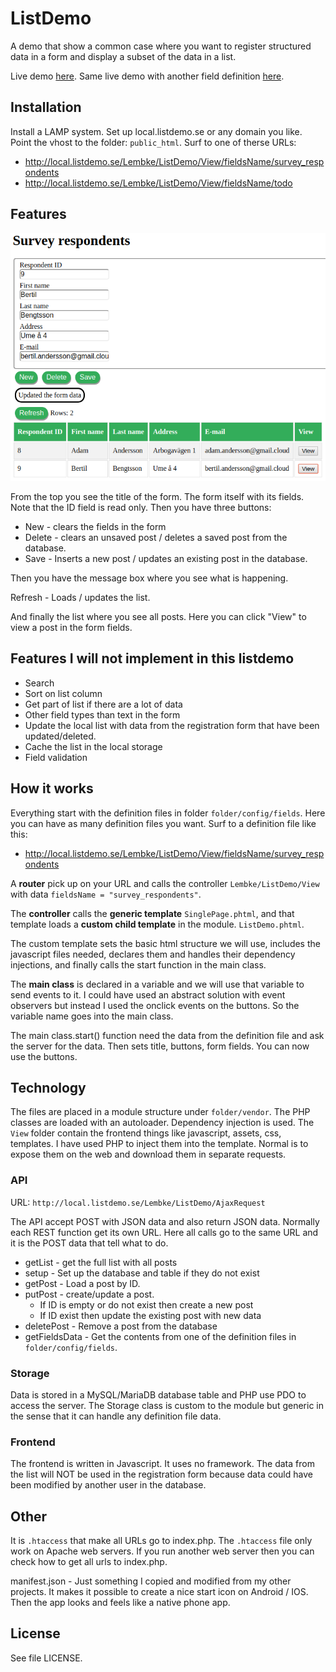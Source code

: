 # ListDemo
A demo that show a common case where you want to register structured data in a form and display a subset of the data in a list.

Live demo [here](http://listdemo.charzam.com/Lembke/ListDemo/View/fieldsName/survey_respondents).
Same live demo with another field definition [here](http://listdemo.charzam.com/Lembke/ListDemo/View/fieldsName/todo).

## Installation
Install a LAMP system. Set up local.listdemo.se or any domain you like. Point the vhost to the folder: `public_html`.
Surf to one of therse URLs:
* http://local.listdemo.se/Lembke/ListDemo/View/fieldsName/survey_respondents
* http://local.listdemo.se/Lembke/ListDemo/View/fieldsName/todo

## Features
![Demo image](doc/demo.png)

From the top you see the title of the form. The form itself with its fields. Note that the ID field is read only.
Then you have three buttons:
* New - clears the fields in the form
* Delete - clears an unsaved post / deletes a saved post from the database.
* Save - Inserts a new post / updates an existing post in the database.

Then you have the message box where you see what is happening.

Refresh - Loads / updates the list.

And finally the list where you see all posts. Here you can click "View" to view a post in the form fields.

## Features I will not implement in this listdemo 
* Search
* Sort on list column
* Get part of list if there are a lot of data
* Other field types than text in the form
* Update the local list with data from the registration form that have been updated/deleted.
* Cache the list in the local storage
* Field validation

## How it works
Everything start with the definition files in folder `folder/config/fields`.
Here you can have as many definition files you want.
Surf to a definition file like this:
* http://local.listdemo.se/Lembke/ListDemo/View/fieldsName/survey_respondents

A **router** pick up on your URL and calls the controller `Lembke/ListDemo/View` with data `fieldsName = "survey_respondents"`.

The **controller** calls the **generic template** `SinglePage.phtml`, and that template loads a **custom child template** in the module. `ListDemo.phtml`.

The custom template sets the basic html structure we will use, includes the javascript files needed, declares them and handles their dependency injections, and finally calls the start function in the main class.

The **main class** is declared in a variable and we will use that variable to send events to it. I could have used an abstract solution with event observers but instead I used the onclick events on the buttons. So the variable name goes into the main class.

The main class.start() function need the data from the definition file and ask the server for the data.
Then sets title, buttons, form fields. You can now use the buttons.

## Technology
The files are placed in a module structure under `folder/vendor`.
The PHP classes are loaded with an autoloader. Dependency injection is used.
The `View` folder contain the frontend things like javascript, assets, css, templates. I have used PHP to inject them into the template. Normal is to expose them on the web and download them in separate requests.

### API
URL: `http://local.listdemo.se/Lembke/ListDemo/AjaxRequest`

The API accept POST with JSON data and also return JSON data.
Normally each REST function get its own URL. Here all calls go to the same URL and it is the POST data that tell what to do.

* getList - get the full list with all posts
* setup - Set up the database and table if they do not exist
* getPost - Load a post by ID.
* putPost - create/update a post. 
    * If ID is empty or do not exist then create a new post
    * If ID exist then update the existing post with new data
* deletePost - Remove a post from the database
* getFieldsData - Get the contents from one of the definition files in `folder/config/fields`. 

### Storage
Data is stored in a MySQL/MariaDB database table and PHP use PDO to access the server.
The Storage class is custom to the module but generic in the sense that it can handle any definition file data.

### Frontend
The frontend is written in Javascript. It uses no framework.
The data from the list will NOT be used in the registration form because data could have been modified by another user in the database.

## Other
It is `.htaccess` that make all URLs go to index.php. The `.htaccess` file only work on Apache web servers. If you run another web server then you can check how to get all urls to index.php.

manifest.json - Just something I copied and modified from my other projects. It makes it possible to create a nice start icon on Android / IOS. Then the app looks and feels like a native phone app.

## License
See file LICENSE.
 